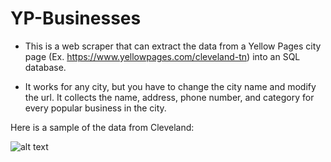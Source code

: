 # YP-Businesses
* This is a web scraper that can extract the data from a Yellow Pages city page (Ex. https://www.yellowpages.com/cleveland-tn) into an SQL database.

* It works for any city, but you have to change the city name and modify the url. It collects the name, address, phone number, and category for every popular business in the city.

Here is a sample of the data from Cleveland:

![alt text](https://github.com/rishiso/Python-YP-Businesses/blob/master/Example%20Table%20Data.JPG "Table Data")
